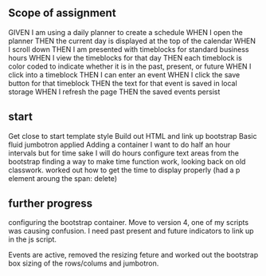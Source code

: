 ## Scope of assignment
GIVEN I am using a daily planner to create a schedule
WHEN I open the planner
THEN the current day is displayed at the top of the calendar
WHEN I scroll down
THEN I am presented with timeblocks for standard business hours
WHEN I view the timeblocks for that day
THEN each timeblock is color coded to indicate whether it is in the past, present, or future
WHEN I click into a timeblock
THEN I can enter an event
WHEN I click the save button for that timeblock
THEN the text for that event is saved in local storage
WHEN I refresh the page
THEN the saved events persist 

## start

Get close to start template style
Build out HTML and link up bootstrap
Basic fluid jumbotron applied 
Adding a container 
I want to do half an hour intervals but for time sake I will do hours 
configure text areas from the bootstrap
finding a way to make time function work, looking back on old classwork. 
worked out how to get the time to display properly (had a p element aroung the span: delete)

## further progress
configuring the bootstrap container. Move to version 4, one of my scripts was causing confusion. I need past present and future indicators to link up in the js script.

Events are active, removed the resizing feture and worked out the bootstrap box sizing of the rows/colums and jumbotron.